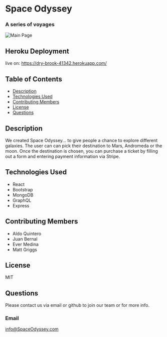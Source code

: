 # Space Odyssey

### A series of voyages

![Main Page](/client/public/layout/pictures/SpaceOdyssey.PNG)

## Heroku Deployment

live on: https://dry-brook-41342.herokuapp.com/

####

## Table of Contents

- [Description](#description)
- [Technologies Used](#technologies)
- [Contributing Members](#contributors)
- [License](#license)
- [Questions](#questions)

## Description

We created Space Odyssey... to give people a chance to explore different galaxies. The user can can pick their destination to Mars, Andromeda or the moon. Once the destination is chosen, you can purchase a ticket by filling out a form and entering payment information via Stripe.

## Technologies Used

- React
- Bootstrap
- MongoDB
- GraphQL
- Express

## Contributing Members

- Aldo Quintero
- Juan Bernal
- Ever Medina
- Matt Griggs

## License

MIT

## Questions

Please contact us via email or github to join our team or for more info.

### Email

info@SpaceOdyssey.com
